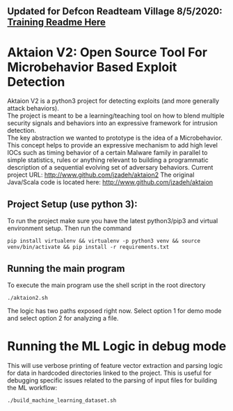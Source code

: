 ## Updated for Defcon Readteam Village 8/5/2020:  [Training Readme Here](https://github.com/jzadeh/aktaion2/blob/master/defcon2020/TrainingAbstract.md)

# Aktaion V2: Open Source Tool For Microbehavior Based Exploit Detection

Aktaion V2 is a python3 project for detecting exploits (and more generally attack behaviors).  
The project is meant to be a learning/teaching tool on how to blend multiple security signals and behaviors into an expressive framework for intrusion detection.  
The key abstraction we wanted to prototype is the idea of a Microbehavior.  
This concept helps to provide an expressive mechanism to add high level IOCs such as timing behavior of a certain Malware family in parallel to simple statistics, 
rules or anything relevant to building a programmatic description of a sequential evolving set of adversary behaviors.
Current project URL: <http://www.github.com/jzadeh/aktaion2>
The original Java/Scala code is located here: <http://www.github.com/jzadeh/aktaion>

## Project Setup (use python 3): 
To run the project make sure you have the latest python3/pip3 and virtual environment setup.  Then run the command 

`pip install virtualenv && virtualenv -p python3 venv && source venv/bin/activate && pip install -r requirements.txt`

## Running the main program
To execute the main program use the shell script in the root directory

`./aktaion2.sh`

The logic has two paths exposed right now. Select option 1 for demo mode and select option 2 for analyzing a file.

# Running the ML Logic in debug mode
This will use verbose printing of feature vector extraction and parsing logic for data in hardcoded directories linked 
to the project. This is useful for debugging specific issues related to the parsing of input files for building the 
ML workflow:

`./build_machine_learning_dataset.sh`
